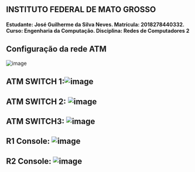 ## INSTITUTO FEDERAL DE MATO GROSSO
#### Estudante: José Guilherme da Silva Neves. Matrícula: 2018278440332. Curso: Engenharia da Computação. Disciplina: Redes de Computadores 2

## Configuração da rede ATM
![image](https://user-images.githubusercontent.com/88413707/229311061-74fb8586-e271-4d48-8c55-7387a0eb54a3.png)

## ATM SWITCH 1:![image](https://user-images.githubusercontent.com/88413707/229365045-e1adb235-f6c9-4b0a-aaa8-5bd2dcb2af2d.png)

## ATM SWITCH 2: ![image](https://user-images.githubusercontent.com/88413707/229365071-3fee172c-0a47-44ed-8d64-fa3e39ec37b2.png)

## ATM SWITCH3: ![image](https://user-images.githubusercontent.com/88413707/229365098-9201baaf-3cef-4bfa-b076-be737df770ab.png)

## R1 Console: ![image](https://user-images.githubusercontent.com/88413707/229365367-4823448f-d919-477e-8226-103e28417ef1.png)

## R2 Console: ![image](https://user-images.githubusercontent.com/88413707/229365261-d56c0145-de3f-4d6e-827a-80ae5b9ac723.png)
